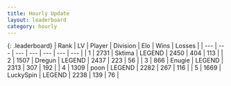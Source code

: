 ```yaml
---
title: Hourly Update
layout: leaderboard
category: hourly
---
```


{: .leaderboard}
| Rank | LV | Player | Division | Elo | Wins | Losses |
| --- | --- | --- | --- | --- | --- | --- |
| <span data-change="0">1</span> | 2731 | <span title="ID: 353063">Sktima</span> | LEGEND | <span data-change="0">2450</span> | <span data-change="0">404</span> | <span data-change="0">113</span> |
| <span data-change="0">2</span> | 1507 | <span title="ID: 337810">Dregun</span> | LEGEND | <span data-change="0">2437</span> | <span data-change="0">223</span> | <span data-change="0">56</span> |
| <span data-change="0">3</span> | 866 | <span title="ID: 623502">Enugie</span> | LEGEND | <span data-change="0">2313</span> | <span data-change="0">307</span> | <span data-change="0">192</span> |
| <span data-change="0">4</span> | 1309 | <span title="ID: 540690">poon</span> | LEGEND | <span data-change="-15">2282</span> | <span data-change="0">267</span> | <span data-change="1">116</span> |
| <span data-change="0">5</span> | 1669 | <span title="ID: 498412">LuckySpin</span> | LEGEND | <span data-change="0">2238</span> | <span data-change="0">139</span> | <span data-change="0">76</span> |
